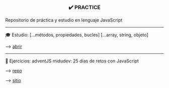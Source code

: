 <h3 align="center">✔️ PRACTICE </h3>
<p>Repositorio de práctica y estudio en lenguaje JavaScript</p>
<hr/>
<span>🎓 Estudio: [...métodos, propiedades, bucles] [...array, string, objeto]</span>

<span>--> <a href="https://github.com/LuciaMeyer/practice/tree/main/helpers" target="_blank"> abrir</a></span>&nbsp;
<hr/>
<span>📌 Ejercicios: adventJS midudev: 25 días de retos con JavaScript</span>

<span>--> <a href="https://github.com/LuciaMeyer/practice/tree/main/adventJS" target="_blank"> repo</a></span>&nbsp;

<span>--> <a href="https://adventjs.dev/" target="_blank"> sitio</a></span>&nbsp;
